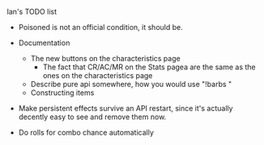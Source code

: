 Ian's TODO list

* Poisoned is not an official condition, it should be.

* Documentation
    * The new buttons on the characteristics page
        * The fact that CR/AC/MR on the Stats pagea are the same as the ones on the characteristics page
    * Describe pure api somewhere, how you would use "!barbs <command>"
    * Constructing items

* Make persistent effects survive an API restart, since it's actually decently easy to see and remove them now.
* Do rolls for combo chance automatically
